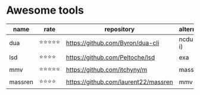 # Awesome tools

| name    | rate       | repository                           | alternatives |
|---------|------------|--------------------------------------|--------------|
| dua     | ⭐️⭐️⭐️⭐️⭐️ | https://github.com/Byron/dua-cli     | ncdu(dua -i) |
| lsd     | ⭐️⭐️⭐️⭐️   | https://github.com/Peltoche/lsd      | exa          |
| mmv     | ⭐⭐⭐⭐⭐ | https://github.com/itchyny/m         | massren      |
| massren | ⭐⭐⭐⭐   | https://github.com/laurent22/massren | mmv          |
